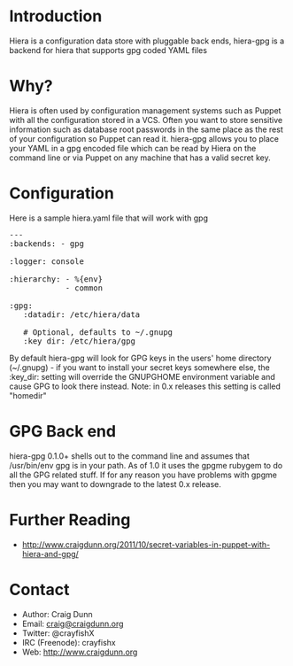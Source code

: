 Introduction
============

Hiera is a configuration data store with pluggable back ends, hiera-gpg is a backend for hiera that supports gpg coded YAML files

Why?
====

Hiera is often used by configuration management systems such as Puppet with all the configuration stored in a VCS.  Often you want to store sensitive information such as database root passwords in the same place as the rest of your configuration so Puppet can read it.  hiera-gpg allows you to place your YAML in a gpg encoded file which can be read by Hiera on the command line or via Puppet on any machine that has a valid secret key.

Configuration
=============
Here is a sample hiera.yaml file that will work with gpg

<pre>
---
:backends: - gpg

:logger: console

:hierarchy: - %{env}
            - common

:gpg:
   :datadir: /etc/hiera/data

   # Optional, defaults to ~/.gnupg
   :key_dir: /etc/hiera/gpg
</pre>


By default hiera-gpg will look for GPG keys in the users' home directory (~/.gnupg) - if you want to install your secret keys somewhere else, the :key_dir: setting will override the GNUPGHOME environment variable and cause GPG to look there instead.  Note: in 0.x releases this setting is called "homedir"


GPG Back end
============

hiera-gpg 0.1.0+ shells out to the command line and assumes that /usr/bin/env gpg is in your path.  As of 1.0 it uses the gpgme rubygem to do all the GPG related stuff.  If for any reason you have problems with gpgme then you may want to downgrade to the latest 0.x release.


Further Reading
===============

* http://www.craigdunn.org/2011/10/secret-variables-in-puppet-with-hiera-and-gpg/

Contact
=======

* Author: Craig Dunn
* Email: craig@craigdunn.org
* Twitter: @crayfishX
* IRC (Freenode): crayfishx
* Web: http://www.craigdunn.org


